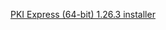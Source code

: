 ﻿[PKI Express (64-bit) 1.26.3 installer](https://cdn.lacunasoftware.com/pki-express/windows/pkie-1.26.3-x64.msi)

